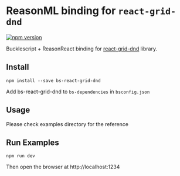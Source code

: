 # ReasonML binding for `react-grid-dnd`

[![npm version](https://badge.fury.io/js/bs-react-grid-dnd.svg)](https://badge.fury.io/js/bs-react-grid-dnd)

Bucklescript + ReasonReact binding for [react-grid-dnd](https://github.com/bmcmahen/react-grid-dnd) library.

## Install

```
npm install --save bs-react-grid-dnd
```

Add bs-react-grid-dnd to `bs-dependencies` in `bsconfig.json`

## Usage

Please check examples directory for the reference

## Run Examples

```
npm run dev
```

Then open the browser at http://localhost:1234
